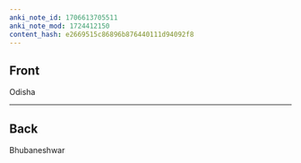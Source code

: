 ```yaml
---
anki_note_id: 1706613705511
anki_note_mod: 1724412150
content_hash: e2669515c86896b876440111d94092f8
---
```


## Front

Odisha

<hr/>

## Back

Bhubaneshwar